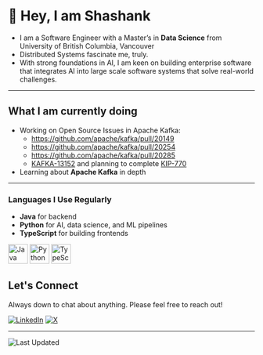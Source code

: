 # 👋 Hey, I am Shashank

- I am a Software Engineer with a Master’s in **Data Science** from University of British Columbia, Vancouver
- Distributed Systems fascinate me, truly.
- With strong foundations in AI, I am keen on building enterprise software that integrates AI into large scale software systems that solve real-world challenges.
  
---

## What I am currently doing

- Working on Open Source Issues in Apache Kafka:
  - https://github.com/apache/kafka/pull/20149
  - https://github.com/apache/kafka/pull/20254
  - https://github.com/apache/kafka/pull/20285
  - [KAFKA-13152](https://issues.apache.org/jira/browse/KAFKA-13152) and planning to complete [KIP-770](https://cwiki.apache.org/confluence/pages/viewpage.action?pageId=186878390)
- Learning about **Apache Kafka** in depth 


---

### Languages I Use Regularly

- **Java** for backend 
- **Python** for AI, data science, and ML pipelines  
- **TypeScript** for building frontends

<p align="left">
  <img src="https://cdn.jsdelivr.net/gh/devicons/devicon/icons/java/java-original.svg" alt="Java" width="40" height="40"/>
  <img src="https://cdn.jsdelivr.net/gh/devicons/devicon/icons/python/python-original.svg" alt="Python" width="40" height="40"/>
  <img src="https://cdn.jsdelivr.net/gh/devicons/devicon/icons/typescript/typescript-original.svg" alt="TypeScript" width="40" height="40"/>
</p>



## Let's Connect

Always down to chat about anything. Please feel free to reach out!

[![LinkedIn](https://img.shields.io/badge/LinkedIn-Connect-blue?style=for-the-badge&logo=linkedin)](https://linkedin.com/in/hs-shashank)
[![X](https://img.shields.io/badge/X-Follow-black?style=for-the-badge&logo=x&logoColor=white)](https://x.com/GeekinginJava)

---

![Last Updated](https://img.shields.io/github/last-commit/shashankhs11/shashankhs11?label=Last%20Updated&style=flat-square)
